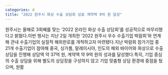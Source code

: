```yaml
---
categories: d
title: "2022 원주시 화상 수출 상담회 성료 계약액 9억 원 달성"
---
```

원주시는 올해로 3회째를 맞는 ‘2022 온라인 화상 수출 상담회’를 성공적으로 마무리했다고 밝혔다.이번 행사는 지난 2일 개최한 ‘2022 원주시 우수 수출기업 박람회’와 연계해 관내 수출기업의 실질적 해외판로를 개척하고자 마련됐다.지난 박람회 참가기업 중 21개 수출기업이 참여해 중국, 싱가폴, 말레이시아, 인도의 해외 바이어와 화상으로 수출 상담을 진행해 상담액 약 37억 원, 계약액 약 9억 원의 성과를 달성했다.특히, 기업 중심의 수출 상담을 위해 별도의 상담장을 구성하지 않고 기업 맞춤형 상담 환경에 중점을 뒀으며, 원활